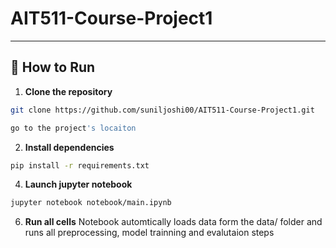 # AIT511-Course-Project1

---

## 🚀 How to Run

1. **Clone the repository**
```bash
git clone https://github.com/suniljoshi00/AIT511-Course-Project1.git

go to the project's locaiton
```

2. **Install dependencies**
```bash
pip install -r requirements.txt
```

4. **Launch jupyter notebook**
```bash
jupyter notebook notebook/main.ipynb
```

6. **Run all cells**
Notebook automtically loads data form the data/ folder and runs all preprocessing, model trainning and evalutaion steps
